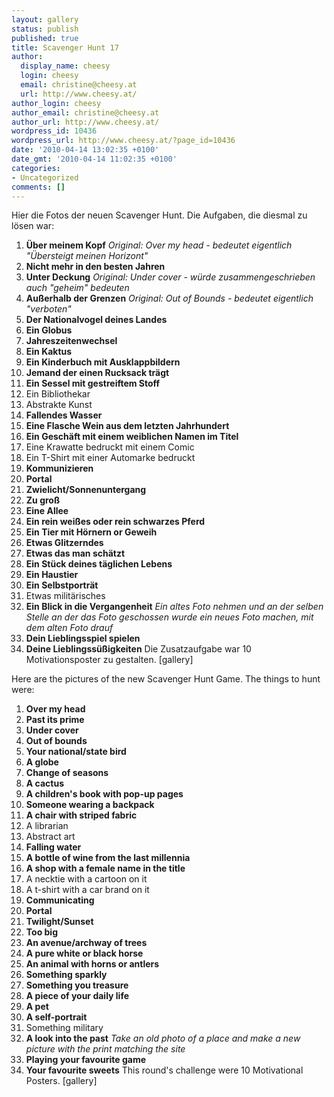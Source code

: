 ```yaml
---
layout: gallery
status: publish
published: true
title: Scavenger Hunt 17
author:
  display_name: cheesy
  login: cheesy
  email: christine@cheesy.at
  url: http://www.cheesy.at/
author_login: cheesy
author_email: christine@cheesy.at
author_url: http://www.cheesy.at/
wordpress_id: 10436
wordpress_url: http://www.cheesy.at/?page_id=10436
date: '2010-04-14 13:02:35 +0100'
date_gmt: '2010-04-14 11:02:35 +0100'
categories:
- Uncategorized
comments: []
---
```

<!--:de-->Hier die Fotos der neuen Scavenger Hunt. Die Aufgaben, die diesmal zu lösen war:
1. **Über meinem Kopf** _Original: Over my head - bedeutet eigentlich "Übersteigt meinen Horizont"_
2. **Nicht mehr in den besten Jahren**
3. **Unter Deckung** _Original: Under cover - würde zusammengeschrieben auch "geheim" bedeuten_
4. **Außerhalb der Grenzen** _Original: Out of Bounds - bedeutet eigentlich "verboten"_
5. **Der Nationalvogel deines Landes**
6. **Ein Globus**
7. **Jahreszeitenwechsel**
8. **Ein Kaktus**
9. **Ein Kinderbuch mit Ausklappbildern**
10. **Jemand der einen Rucksack trägt**
11. **Ein Sessel mit gestreiftem Stoff**
12. Ein Bibliothekar
13. Abstrakte Kunst
14. **Fallendes Wasser**
15. **Eine Flasche Wein aus dem letzten Jahrhundert**
16. **Ein Geschäft mit einem weiblichen Namen im Titel**
17. Eine Krawatte bedruckt mit einem Comic
18. Ein T-Shirt mit einer Automarke bedruckt
19. **Kommunizieren**
20. **Portal**
21. **Zwielicht/Sonnenuntergang**
22. **Zu groß**
23. **Eine Allee**
24. **Ein rein weißes oder rein schwarzes Pferd**
25. **Ein Tier mit Hörnern or Geweih**
26. **Etwas Glitzerndes**
27. **Etwas das man schätzt**
28. **Ein Stück deines täglichen Lebens**
29. **Ein Haustier**
30. **Ein Selbstporträt**
31. Etwas militärisches
32. **Ein Blick in die Vergangenheit** _Ein altes Foto nehmen und an der selben Stelle an der das Foto geschossen wurde ein neues Foto machen, mit dem alten Foto drauf_
33. **Dein Lieblingsspiel spielen**
34. **Deine Lieblingssüßigkeiten**
Die Zusatzaufgabe war 10 Motivationsposter zu gestalten.
[gallery]
<!--:--><!--:en-->Here are the pictures of the new Scavenger Hunt Game. The things to hunt were:
1. **Over my head**
2. **Past its prime**
3. **Under cover**
4. **Out of bounds**
5. **Your national/state bird**
6. **A globe**
7. **Change of seasons**
8. **A cactus**
9. **A children's book with pop-up pages**
10. **Someone wearing a backpack**
11. **A chair with striped fabric**
12. A librarian
13. Abstract art
14. **Falling water**
15. **A bottle of wine from the last millennia**
16. **A shop with a female name in the title**
17. A necktie with a cartoon on it
18. A t-shirt with a car brand on it
19. **Communicating**
20. **Portal**
21. **Twilight/Sunset**
22. **Too big**
23. **An avenue/archway of trees**
24. **A pure white or black horse**
25. **An animal with horns or antlers**
26. **Something sparkly**
27. **Something you treasure**
28. **A piece of your daily life**
29. **A pet**
30. **A self-portrait**
31. Something military
32. **A look into the past** _Take an old photo of a place and make a new picture with the print matching the site_
33. **Playing your favourite game**
34. **Your favourite sweets**
This round's challenge were 10 Motivational Posters.
[gallery]<!--:-->
